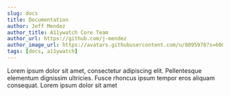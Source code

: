 ```yaml
---
slug: docs
title: Documentation
author: Jeff Mendez
author_title: A11ywatch Core Team
author_url: https://github.com/j-mendez
author_image_url: https://avatars.githubusercontent.com/u/8095978?s=60&v=4
tags: [docs, a11ywatch]
---
```


Lorem ipsum dolor sit amet, consectetur adipiscing elit. Pellentesque elementum dignissim ultricies. Fusce rhoncus ipsum tempor eros aliquam consequat. Lorem ipsum dolor sit amet
